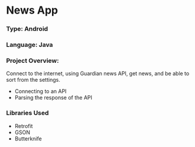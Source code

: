 # News App

### Type: Android

### Language: Java

### Project Overview:

Connect to the internet, using Guardian news API, get news, and be able to sort from the settings. 

- Connecting to an API
- Parsing the response of the API


### Libraries Used

- Retrofit
- GSON
- Butterknife
